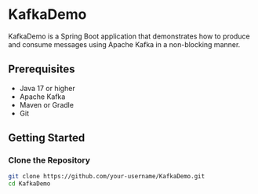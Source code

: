 # KafkaDemo

KafkaDemo is a Spring Boot application that demonstrates how to produce and consume messages using Apache Kafka in a non-blocking manner.

## Prerequisites

- Java 17 or higher
- Apache Kafka
- Maven or Gradle
- Git

## Getting Started

### Clone the Repository

```sh
git clone https://github.com/your-username/KafkaDemo.git
cd KafkaDemo